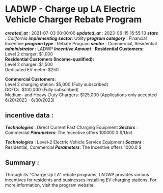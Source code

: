 # LADWP - Charge up LA Electric Vehicle Charger Rebate Program 
 ***created_at*** : 2021-07-03 00:00:00 
 ***updated_at*** : 2023-06-15 16:55:13 
 ***state** : California 
 **implementing sector***: Utility 
 ***program category*** : Financial Incentive 
 ***program type*** : Rebate Program 
 ***sector*** : Commercial, Residential 
 ***administrator*** : LADWP 
 ***Incentive Amount*** : **Residential Customers:**  
Level 2 charger: $1,000  
**Residential Customers (Income-qualified):**  
Level 2 charger: $1,500  
Dedicated EV meter: $250  
  
**Commercial Customers:**  
Level 2 charging station: $5,000 (Fully subscribed)  
DCFCs: $100,000 (Fully subscribed)  
Medium- and Heavy-Duty Chargers: $125,000 (Applications only accepted
6/20/2023 - 6/30/2023)

 
 ## incentive data : 
 ***Technologies*** : Direct Current Fast Charging Equipment 
 ***Sectors*** : Commercial 
 ***Parameters***: The Incentive offers 100000.0 $/Unit 
 
 ***Technologies*** : Level-2 Electric Vehicle Service Equipment 
 ***Sectors*** : Residential, Commercial 
 ***Parameters***: The Incentive offers 1000.0 $ 
 
 ## Summary : 
 Through its "Charge Up LA" rebate programs, LADWP provides various incentives
for residents and businesses installing EV charging stations. For more
information, visit the program website.

 
 